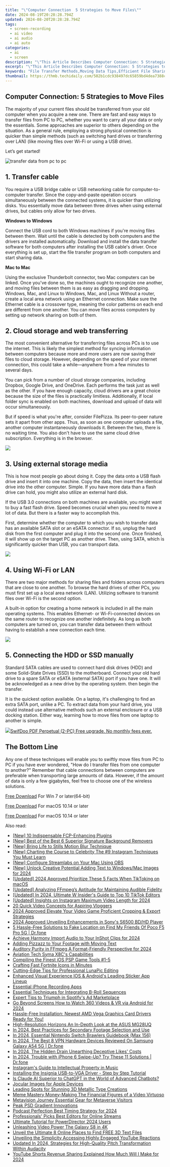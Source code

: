```yaml
---
title: "\"Computer Connection  5 Strategies to Move Files\""
date: 2024-08-19T20:28:28.794Z
updated: 2024-08-20T20:28:28.794Z
tags: 
  - screen-recording
  - ai video
  - ai audio
  - ai auto
categories: 
  - ai
  - screen
description: "\"This Article Describes Computer Connection: 5 Strategies to Move Files\""
excerpt: "\"This Article Describes Computer Connection: 5 Strategies to Move Files\""
keywords: "File Transfer Methods,Moving Data Tips,Efficient File Sharing,Computer File Strategies,Speed Up File Transfers,Data Migration Techniques,Streamline File Moves"
thumbnail: https://thmb.techidaily.com/502b1cdc938497dc65859bd4dea7388cbc83b5388aae8627911832c708fd7626.jpg
---
```


## Computer Connection: 5 Strategies to Move Files

The majority of your current files should be transferred from your old computer when you acquire a new one. There are fast and easy ways to transfer files from PC to PC, whether you want to carry all your data or only the essentials. Some approaches are superior to others depending on the situation. As a general rule, employing a strong physical connection is quicker than simple methods (such as switching hard drives or transferring over LAN) (like moving files over Wi-Fi or using a USB drive).

Let’s get started!

![transfer data from pc to pc](https://images.wondershare.com/filmora/article-images/2022/11/best-options-to-transfer-files-from-one-computer-to-another.jpg)

## 1\. Transfer cable

You require a USB bridge cable or USB networking cable for computer-to-computer transfer. Since the copy-and-paste operation occurs simultaneously between the connected systems, it is quicker than utilizing disks. You essentially move data between three drives when using external drives, but cables only allow for two drives.

**Windows to Windows**

Connect the USB cord to both Windows machines if you're moving files between them. Wait until the cable is detected by both computers and the drivers are installed automatically. Download and install the data transfer software for both computers after installing the USB cable's driver. Once everything is set up, start the file transfer program on both computers and start sharing data.

**Mac to Mac**

Using the exclusive Thunderbolt connector, two Mac computers can be linked. Once you've done so, the machines ought to recognize one another, and moving files between them is as easy as dragging and dropping. Windows, Mac, and Linux to Windows, Mac, and Linux Without a router, create a local area network using an Ethernet connection. Make sure the Ethernet cable is a crossover type, meaning the color patterns on each end are different from one another. You can move files across computers by setting up network sharing on both of them.

## 2\. Cloud storage and web transferring

The most convenient alternative for transferring files across PCs is to use the internet. This is likely the simplest method for syncing information between computers because more and more users are now saving their files to cloud storage. However, depending on the speed of your internet connection, this could take a while—anywhere from a few minutes to several days.

You can pick from a number of cloud storage companies, including Dropbox, Google Drive, and OneDrive. Each performs the task just as well as the other. If you have enough capacity, cloud drivers are a great choice because the size of the files is practically limitless. Additionally, if local folder sync is enabled on both machines, download and upload of data will occur simultaneously.

But if speed is what you're after, consider FilePizza. Its peer-to-peer nature sets it apart from other apps. Thus, as soon as one computer uploads a file, another computer instantaneously downloads it. Between the two, there is no waiting time. You also don't have to use the same cloud drive subscription. Everything is in the browser.

<!-- affiliate ads begin -->
<a href="https://secure.2checkout.com/order/checkout.php?PRODS=4715391&QTY=1&AFFILIATE=108875&CART=1"><img src="https://secure.avangate.com/images/merchant/7f687767ccf20fcea1c9dc4a5adc2326/Digisigner_banner_728_x_90_color_version.png" border="0"></a>
<!-- affiliate ads end -->
## 3\. Using external storage media

This is how most people go about doing it. Copy the data onto a USB flash drive and insert it into one machine. Copy the data, then insert the identical drive into the other computer. Simple. If you have more data than a flash drive can hold, you might also utilize an external hard disk.

If the USB 3.0 connections on both machines are available, you might want to buy a fast flash drive. Speed becomes crucial when you need to move a lot of data. But there is a faster way to accomplish this.

First, determine whether the computer to which you wish to transfer data has an available SATA slot or an eSATA connector. If so, unplug the hard disk from the first computer and plug it into the second one. Once finished, it will show up on the target PC as another drive. Then, using SATA, which is significantly quicker than USB, you can transport data.

<!-- affiliate ads begin -->
<a href="https://secure.2checkout.com/order/checkout.php?PRODS=4620778&QTY=1&AFFILIATE=108875&CART=1"><img src="https://secure.avangate.com/images/merchant/07dd4d5a72f5740ef0f035f201951476/728__90banner.jpg" border="0"></a>
<!-- affiliate ads end -->
## 4\. Using Wi-Fi or LAN

There are two major methods for sharing files and folders across computers that are close to one another. To browse the hard drives of other PCs, you must first set up a local area network (LAN). Utilizing software to transmit files over Wi-Fi is the second option.

A built-in option for creating a home network is included in all the main operating systems. This enables Ethernet- or Wi-Fi-connected devices on the same router to recognize one another indefinitely. As long as both computers are turned on, you can transfer data between them without having to establish a new connection each time.

<!-- affiliate ads begin -->
<a href="https://shop.systoolsgroup.com/affiliate.php?ACCOUNT=SYSTOOBY&AFFILIATE=108875&PATH=https%3A%2F%2Fwww.systoolsgroup.com%3FAFFILIATE%3D108875%26RESOURCE%3D%2BSysTools%2BPDF%2BUnlocker"><img src="https://www.systoolsgroup.com/box/pdf-unlocker.png" border="0"></a>
<!-- affiliate ads end -->
## 5\. Connecting the HDD or SSD manually

Standard SATA cables are used to connect hard disk drives (HDD) and some Solid-State Drives (SSD) to the motherboard. Connect your old hard drive to a spare SATA or eSATA (external SATA) port if you have one. It will be acknowledged as a new drive by the operating system. then begin the transfer.

It is the quickest option available. On a laptop, it's challenging to find an extra SATA port, unlike a PC. To extract data from your hard drive, you could instead use alternative methods such an external enclosure or a USB docking station. Either way, learning how to move files from one laptop to another is simple.

<!-- affiliate ads begin -->
<a href="https://purchase.swifdoo.com/order/checkout.php?PRODS=38709260&QTY=1&AFFILIATE=108875&CART=1"><img src="https://secure.avangate.com/images/merchant/8b932759a5a04ddb34bf79e3f9072e4b/products/Product%20box%20white-1024x1024.png" border="0">SwifDoo PDF Perpetual (2-PC)  Free upgrade. No monthly fees ever. </a>
<!-- affiliate ads end -->
## The Bottom Line

Any one of these techniques will enable you to swiftly move files from PC to PC if you have ever wondered, "How do I transfer files from one computer to another?" Remember that cable connections between computers are preferable when transporting large amounts of data. However, if the amount of data is only a few gigabytes, feel free to choose one of the wireless solutions.

[Free Download](https://tools.techidaily.com/wondershare/filmora/download/) For Win 7 or later(64-bit)

[Free Download](https://tools.techidaily.com/wondershare/filmora/download/) For macOS 10.14 or later

[Free Download](https://tools.techidaily.com/wondershare/filmora/download/) For macOS 10.14 or later

<ins class="adsbygoogle"
     style="display:block"
     data-ad-format="autorelaxed"
     data-ad-client="ca-pub-7571918770474297"
     data-ad-slot="1223367746"></ins>

<ins class="adsbygoogle"
     style="display:block"
     data-ad-format="autorelaxed"
     data-ad-client="ca-pub-7571918770474297"
     data-ad-slot="1223367746"></ins>



<ins class="adsbygoogle"
     style="display:block"
     data-ad-client="ca-pub-7571918770474297"
     data-ad-slot="8358498916"
     data-ad-format="auto"
     data-full-width-responsive="true"></ins>


<span class="atpl-alsoreadstyle">Also read:</span>
<div><ul>
<li><a href="https://extra-resources.techidaily.com/new-10-indispensable-fcp-enhancing-plugins/"><u>[New] 10 Indispensable FCP-Enhancing Plugins</u></a></li>
<li><a href="https://extra-resources.techidaily.com/new-best-of-the-best-6-superior-signature-background-removers/"><u>[New] Best of the Best  6 Superior Signature Background Removers</u></a></li>
<li><a href="https://extra-resources.techidaily.com/new-bring-life-to-stills-motion-blur-technique/"><u>[New] Bring Life to Stills  Motion Blur Technique</u></a></li>
<li><a href="https://extra-resources.techidaily.com/new-charting-the-course-to-celebrity-the-9-instagram-techniques-you-must-learn/"><u>[New] Charting the Course to Celebrity  The #9 Instagram Techniques You Must Learn</u></a></li>
<li><a href="https://extra-resources.techidaily.com/new-configure-streamlabs-on-your-mac-using-obs/"><u>[New] Configure Streamlabs on Your Mac Using OBS</u></a></li>
<li><a href="https://fox-friendly.techidaily.com/new-unlock-creative-potential-adding-text-to-windowsmac-images-for-2024/"><u>[New] Unlock Creative Potential  Adding Text to Windows/Mac Images for 2024</u></a></li>
<li><a href="https://tiktok-clips.techidaily.com/updated-2024-approved-prioritize-these-5-facts-when-tiktoking-on-macos/"><u>[Updated] 2024 Approved  Prioritize These 5 Facts When TikToking on macOS</u></a></li>
<li><a href="https://extra-resources.techidaily.com/updated-analyzing-ffmpegs-aptitude-for-maintaining-audible-fidelity/"><u>[Updated] Analyzing FFmpeg’s Aptitude for Maintaining Audible Fidelity</u></a></li>
<li><a href="https://tiktok-clips.techidaily.com/updated-in-2024-ultimate-w-insiders-guide-to-top-10-tiktok-editors/"><u>[Updated] In 2024, Ultimate W Insider's Guide to Top 10 TikTok Editors</u></a></li>
<li><a href="https://instagram-clips.techidaily.com/updated-insights-on-instagram-maximum-video-length-for-2024/"><u>[Updated] Insights on Instagram  Maximum Video Length for 2024</u></a></li>
<li><a href="https://extra-resources.techidaily.com/20-quick-video-concepts-for-aspiring-vloggers/"><u>20 Quick Video Concepts for Aspiring Vloggers</u></a></li>
<li><a href="https://instagram-video-recordings.techidaily.com/2024-approved-elevate-your-video-game-proficient-cropping-and-export-strategies/"><u>2024 Approved  Elevate Your Video Game  Proficient Cropping & Export Strategies</u></a></li>
<li><a href="https://fox-blue.techidaily.com/2024-approved-unveiling-enhancements-in-sonys-s6500-bdhd-player/"><u>2024 Approved  Unveiling Enhancements in Sony's S6500 BD/HD Player</u></a></li>
<li><a href="https://location-fake.techidaily.com/5-hassle-free-solutions-to-fake-location-on-find-my-friends-of-poco-f5-pro-5g-drfone-by-drfone-virtual-android/"><u>5 Hassle-Free Solutions to Fake Location on Find My Friends Of Poco F5 Pro 5G | Dr.fone</u></a></li>
<li><a href="https://extra-resources.techidaily.com/achieve-harmony-import-audio-to-your-inshot-clips-for-2024/"><u>Achieve Harmony  Import Audio to Your InShot Clips for 2024</u></a></li>
<li><a href="https://extra-resources.techidaily.com/adding-pizzazz-to-your-footage-with-moving-text/"><u>Adding Pizzazz to Your Footage with Moving Text</u></a></li>
<li><a href="https://extra-resources.techidaily.com/auditory-purity-in-ffmpeg-a-format-friendly-perspective-for-2024/"><u>Auditory Purity in FFmpeg  A Format-Friendly Perspective for 2024</u></a></li>
<li><a href="https://extra-resources.techidaily.com/aviation-tech-syma-x8cs-capabilities/"><u>Aviation Tech  Syma X8C's Capabilities</u></a></li>
<li><a href="https://visual-screen-recording.techidaily.com/compiling-the-finest-ios-psp-game-tools-1-5/"><u>Compiling the Finest iOS PSP Game Tools #1-5</u></a></li>
<li><a href="https://youtube-clips.techidaily.com/crafting-fast-fortnite-icons-in-minutes/"><u>Crafting Fast Fortnite Icons in Minutes</u></a></li>
<li><a href="https://extra-resources.techidaily.com/cutting-edge-tips-for-professional-lunapic-editing/"><u>Cutting-Edge Tips for Professional LunaPic Editing</u></a></li>
<li><a href="https://extra-resources.techidaily.com/enhanced-visual-experience-ios-and-androids-leading-sticker-app-lineup/"><u>Enhanced Visual Experience  IOS & Android's Leading Sticker App Lineup</u></a></li>
<li><a href="https://extra-resources.techidaily.com/essential-iphone-recording-apps/"><u>Essential iPhone Recording Apps</u></a></li>
<li><a href="https://extra-resources.techidaily.com/essential-techniques-for-integrating-b-roll-sequences/"><u>Essential Techniques for Integrating B-Roll Sequences</u></a></li>
<li><a href="https://extra-resources.techidaily.com/expert-tips-to-triumph-in-spotifys-ad-marketplace/"><u>Expert Tips to Triumph in Spotify's Ad Marketplace</u></a></li>
<li><a href="https://some-knowledge.techidaily.com/go-beyond-screens-how-to-watch-360-videos-and-vr-via-android-for-2024/"><u>Go Beyond Screens  How to Watch 360 Videos & VR via Android for 2024</u></a></li>
<li><a href="https://win-dash.techidaily.com/hassle-free-installation-newest-amd-vega-graphics-card-drivers-ready-for-you/"><u>Hassle-Free Installation: Newest AMD Vega Graphics Card Drivers Ready for You!</u></a></li>
<li><a href="https://extra-resources.techidaily.com/high-resolution-horizons-an-in-depth-look-at-the-asus-mg28uq/"><u>High-Resolution Horizons  An In-Depth Look at the ASUS MG28UQ</u></a></li>
<li><a href="https://extra-resources.techidaily.com/in-2024-best-practices-for-secondary-footage-selection-and-use/"><u>In 2024, Best Practices for Secondary Footage Selection and Use</u></a></li>
<li><a href="https://screen-sharing-recording.techidaily.com/in-2024-essential-nintendo-switch-brawlers-guidebook-max-156/"><u>In 2024, Essential Nintendo Switch Brawlers Guidebook (Max 156)</u></a></li>
<li><a href="https://phone-solutions.techidaily.com/in-2024-the-best-8-vpn-hardware-devices-reviewed-on-samsung-galaxy-a54-5g-drfone-by-drfone-virtual-android/"><u>In 2024, The Best 8 VPN Hardware Devices Reviewed On Samsung Galaxy A54 5G | Dr.fone</u></a></li>
<li><a href="https://instagram-video-recordings.techidaily.com/in-2024-the-hidden-drain-unearthing-deceptive-likes-costs/"><u>In 2024, The Hidden Drain  Unearthing Deceptive Likes' Costs</u></a></li>
<li><a href="https://iphone-unlock.techidaily.com/in-2024-trouble-with-iphone-6-swipe-up-try-these-11-solutions-drfone-by-drfone-ios/"><u>In 2024, Trouble with iPhone 6 Swipe-Up? Try These 11 Solutions | Dr.fone</u></a></li>
<li><a href="https://extra-resources.techidaily.com/instagrams-guide-to-intellectual-property-in-music/"><u>Instagram's Guide to Intellectual Property in Music</u></a></li>
<li><a href="https://driver-download.techidaily.com/installing-the-insignia-usb-to-vga-driver-step-by-step-tutorial/"><u>Installing the Insignia USB-to-VGA Driver - Step by Step Tutorial</u></a></li>
<li><a href="https://tech-haven.techidaily.com/is-claude-ai-superior-to-chatgpt-in-the-world-of-advanced-chatbots/"><u>Is Claude AI Superior to ChatGPT in the World of Advanced Chatbots?</u></a></li>
<li><a href="https://extra-resources.techidaily.com/jocular-images-for-apple-devices/"><u>Jocular Images for Apple Devices</u></a></li>
<li><a href="https://extra-resources.techidaily.com/leading-spots-for-stunning-3d-metallic-type-creations/"><u>Leading Spots for Stunning 3D Metallic Type Creations</u></a></li>
<li><a href="https://extra-resources.techidaily.com/meme-mastery-money-making-the-financial-figures-of-a-video-virtuoso/"><u>Meme Mastery Money-Making  The Financial Figures of a Video Virtuoso</u></a></li>
<li><a href="https://extra-resources.techidaily.com/metavision-journey-essential-gear-for-metaverse-visitors/"><u>Metavision Journey  Essential Gear for Metaverse Visitors</u></a></li>
<li><a href="https://extra-resources.techidaily.com/peak-psd-gradient-innovations/"><u>Peak PSD Gradient Innovations</u></a></li>
<li><a href="https://vp-tips.techidaily.com/podcast-perfection-best-timing-strategy-for-2024/"><u>Podcast Perfection  Best Timing Strategy for 2024</u></a></li>
<li><a href="https://youtube-tips.techidaily.com/ssionals-picks-best-editors-for-online-streams/"><u>Professionals' Picks  Best Editors for Online Streams</u></a></li>
<li><a href="https://extra-resources.techidaily.com/ultimate-tutorial-for-powerdirector-2024-users/"><u>Ultimate Tutorial for PowerDirector 2024 Users</u></a></li>
<li><a href="https://extra-resources.techidaily.com/unleashing-video-power-the-galaxy-s8-in-4k/"><u>Unleashing Video Power  The Galaxy S8 in 4K</u></a></li>
<li><a href="https://extra-lessons.techidaily.com/unveil-the-ultimate-8-online-places-to-find-free-3d-text-files/"><u>Unveil the Ultimate 8 Online Places to Find FREE 3D Text Files</u></a></li>
<li><a href="https://extra-resources.techidaily.com/unveiling-the-simplicity-accessing-highly-engaged-youtube-reactions/"><u>Unveiling the Simplicity  Accessing Highly Engaged YouTube Reactions</u></a></li>
<li><a href="https://audio-shaping.techidaily.com/updated-in-2024-strategies-for-high-quality-pitch-transformation-within-audacity/"><u>Updated In 2024, Strategies for High-Quality Pitch Transformation Within Audacity</u></a></li>
<li><a href="https://facebook-record-videos.techidaily.com/youtube-shorts-revenue-sharing-explained-how-much-will-i-make-for-2024/"><u>YouTube Shorts Revenue Sharing Explained  How Much Will I Make for 2024</u></a></li>
</ul></div>
